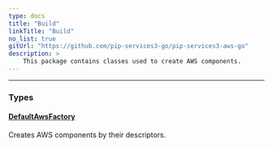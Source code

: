 ```yaml
---
type: docs
title: "Build"
linkTitle: "Build"
no_list: true
gitUrl: "https://github.com/pip-services3-go/pip-services3-aws-go"
description: >
    This package contains classes used to create AWS components.
---
```

---

<div class="module-body"> 

### Types

#### [DefaultAwsFactory](default_aws_factory)
Creates AWS components by their descriptors.

</div>

